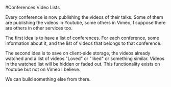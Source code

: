 #Conferences Video Lists

Every conference is now publishing the videos of their talks. Some of them are
publishing the videos in Youtube, some others in Vimeo, I suppose there are
others in other services too.

The first idea is to have a list of conferences. For each conference, some
information about it, and the list of videos that belongs to that conference.

The second idea is to save on client-side storage, the videos already watched
and a list of videos "Loved" or "liked" or something similar. Videos in the
watched list will be hidden or faded out. This functionality exists on Youtube
but not on Vimeo I believe.

We can build something else from there.